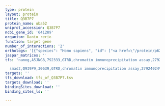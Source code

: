 ```yaml
---
type: protein
layout: protein
title: Q3B7P7
protein_name: uba52
uniprot_accession: Q3B7P7
ncbi_gene_id: '641289'
organism: Danio rerio
function: target gene
number_of_interactions: '2'
orthologs: '[{"species": "Homo sapiens", "id": ["<a href=\"/protein/p62987\">P62987</a>"]}, {"species": "Mus musculus", "id": ["E9Q9J0"]}, {"species": "Rattus norvegicus", "id": ["<a href=\"/protein/p62986\">P62986</a>"]}, {"species": "Drosophila melanogaster", "id": ["<a href=\"/protein/p18101\">P18101</a>"]}, {"species": "Caenorhabditis elegans", "id": ["<a href=\"/protein/p49632\">P49632</a>"]}, {"species": "Saccharomyces cerevisiae", "id": ["<a href=\"/protein/p0ch08\">P0CH08</a>"]}]'
jaspar_matrices: ''
tfs: 'nanog,A5JNG8,792333,GTRD,chromatin immunoprecipitation assay,27924024%5Buid%5D,No

  smad2,Q9I9P9,30639,GTRD,chromatin immunoprecipitation assay,27924024%5Buid%5D,No'
targets: ''
tfs_download: tfs_of_Q3B7P7.tsv
targets_download: ''
bindingSites_download: ''
binding_sites_ls: ''

---
```

